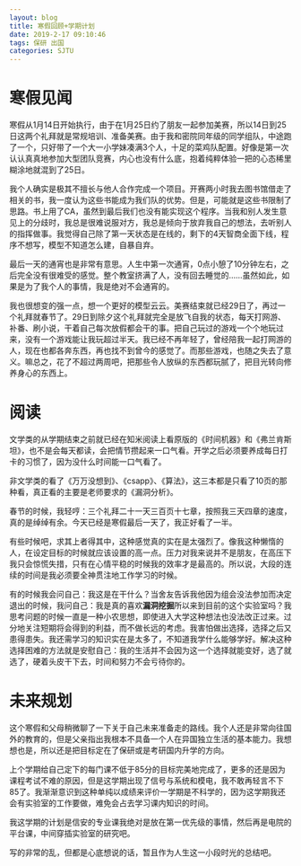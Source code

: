 ```yaml
---
layout: blog
title: 寒假回顾+学期计划
date: 2019-2-17 09:10:46
tags: 保研 出国
categories: SJTU
---
```


# 寒假见闻

寒假从1月14日开始执行，由于在1月25日约了朋友一起参加美赛，所以14日到25日这两个礼拜就是常规培训、准备美赛。由于我和密院同年级的同学组队，中途跑了一个，只好带了一个大一小学妹凑满3个人，十足的菜鸡队配置。好像是第一次认认真真地参加大型团队竞赛，内心也没有什么底，抱着纯粹体验一把的心态稀里糊涂地就混到了25日。

我个人确实是极其不擅长与他人合作完成一个项目。开赛两小时我去图书馆借走了相关的书，我一度认为这些书能成为我们队的优势。但是，可能就是这些书限制了思路。书上用了CA，虽然到最后我们也没有能实现这个程序。当我和别人发生意见上的分歧时，我总是很难说服对方，我总是倾向于放弃我自己的想法，去听别人的指挥做事。我觉得自己除了第一天状态是在线的，剩下的4天智商全面下线，程序不想写，模型不知道怎么建，自暴自弃。

最后一天的通宵也是非常有意思。人生中第一次通宵，0点小憩了10分钟左右，之后完全没有很难受的感觉。整个教室挤满了人，没有回去睡觉的……虽然如此，如果是为了我个人的事情，我是绝对不会通宵的。

我也很想变的强一点，想一个更好的模型云云。美赛结束就已经29日了，再过一个礼拜就春节了。29日到除夕这个礼拜就完全是放飞自我的状态，每天打网游、补番、刷小说，干着自己每次放假都会干的事。把自己玩过的游戏一个个地玩过来，没有一个游戏能让我玩超过半天。我已经不再年轻了，曾经陪我一起打网游的人，现在也都各奔东西，再也找不到曾今的感觉了。而那些游戏，也随之失去了意义。嘛总之，花了不超过两周吧，把那些令人放纵的东西都玩腻了，把目光转向修养身心的东西上。

# 阅读

文学类的从学期结束之前就已经在知米阅读上看原版的《时间机器》和《弗兰肯斯坦》，也不是会每天都读，会把情节攒起来一口气看。开学之后必须要养成每日打卡的习惯了，因为没什么时间能一口气看了。

非文学类的看了《万万没想到》、《csapp》、《算法》，这三本都是只看了10页的那种看，真正看的主要是老师要求的《漏洞分析》。

春节的时候，我轻哼：三个礼拜二十一天三百页十七章，按照我三天四章的速度，真的是绰绰有余。今天已经是寒假最后一天了，我正好看了一半。

有些时候吧，求其上者得其中，这种感觉真的实在是太强烈了。像我这种懒惰的人，在设定目标的时候就应该设置的高一点。压力对我来说并不是朋友，在高压下我只会惊慌失措，只有在心情平稳的时候我的效率才是最高的。所以说，大段的连续的时间是我必须要全神贯注地工作学习的时候。

有的时候我会问自己：我这是在干什么？当舍友告诉我他因为组会没法参加而决定退出的时候，我问自己：我是真的喜欢**漏洞挖掘**所以来到目前的这个实验室吗？我思考问题的时候一直是一种小农思想，即使进入大学这种想法也没法改正过来。过分地关注短期将会得到的利益，而不做长远的考虑。我害怕做出选择，选择之后又患得患失。我还需学习的知识实在是太多了，不知道我学什么能够学好。解决这种选择困难的方法就是安慰自己：我的生活并不会因为这一个选择就能变好，选了就选了，硬着头皮干下去，时间和努力不会亏待你的。


# 未来规划

这个寒假和父母稍微聊了一下关于自己未来准备走的路线。我个人还是非常向往国外的教育的，但是父亲指出我根本不具备一个人在异国独立生活的基本能力。我想想也是，所以还是把目标定在了保研或是考研国内升学的方向。

上个学期给自己定下的每门课不低于85分的目标完美地完成了，更多的还是因为课程考试不难的原因，但是这学期出现了信号与系统和模电，我不敢再轻言不下85了。我渐渐意识到这种单纯以成绩来评价一学期是不科学的，因为这学期我还会有实验室的工作要做，难免会占去学习课内知识的时间。

我这学期的计划是信安的专业课我绝对是放在第一优先级的事情，然后再是电院的平台课，中间穿插实验室的研究吧。

写的非常的乱，但都是心底想说的话，暂且作为人生这一小段时光的总结吧。
